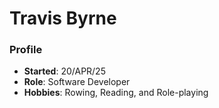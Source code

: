 # Travis Byrne
### Profile
- **Started**: 20/APR/25
- **Role**: Software Developer
- **Hobbies**: Rowing, Reading, and Role-playing
